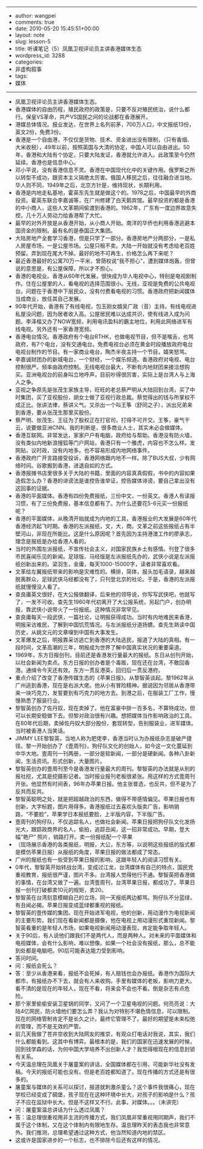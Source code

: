 - --
- author: wangpei
- comments: true
- date: 2010-05-20 15:45:51+00:00
- layout: note
- slug: lesson-5
- title: 听课笔记（5）凤凰卫视评论员主讲香港媒体生态
- wordpress_id: 3288
- categories:
- 非虚构叙事
- tags:
- 媒体
- --
- 凤凰卫视评论员主讲香港媒体生态。
- 香港媒体的自由历程，殖民政府的政策是，只要不反对殖民统治，说什么都行。保皇VS革命，共产VS国民之间的论战都在香港展开。
- 港媒总体情况。报业发达，在世界上名列前茅，700万人口，中文报纸13份，英文2份，免费3份。
- 香港是一个自由港，不仅仅是货物、技术、资金进出没有限制，（只有香烟、大米收税），49年以前，按照英国与大清的协定，中国人可以自由进出。50年，香港和大陆有个协定，只要大陆发证，香港就允许进入。此政策至今仍然延续。香港也是信息中心。
- 邓小平说，没有香港信息不灵。香港在中国现代化中的关键作用。俄罗斯之所以转型不成功，跟资本主义隔绝太厉害。俄国人移民之后，往往融合进当地。华人则不同，1949年之后，北京方针是，维持现状，长期利用。
- 香港是内地走私基地，霍英东先生就是做这个的。1978之后，中国最早的外商投资。霍英东联合李嘉诚等，在广州修建了白天鹅宾馆。最早投资的都是香港的中小商人，这些人文革期间偷渡到香港的。1962年，广东有一度边界故意失控，几十万人劳动力给香港帮了大忙。
- 最早的对外开放是从香港开始，从小商人开始。南洋的华侨也利用香港逃避本国资金的限制。最有名的是泰国正大集团。
- 大陆房地产全套学习香港，但是只学了一部分。香港房地产分两部分，一是私人房屋市场，一是公屋市场。公屋只租不卖。大陆一开始就没有考虑给老百姓预留。弄到现在尾大不掉。最好的地不可再生，价格怎么再下来呢？
- 最近香港最好的公寓70万一平米，曾荫权说“我不担心”，遭到媒体炮轰，但曾说的意思是，有公屋保障，所以才不担心。
- 香港的电视业。香港从60年代发展，很快成为华人电视中心，特别是电视剧制作。住在公屋里的人，看电视的选择范围很小。无线，亚视是免费的公共电视台。问题在于香港中下层民众，没有付费看电视的习惯。香港政府把新闻媒体当成商业，放任其自己发展。 
- 90年代开始，香港有了有线电视，包玉刚女婿吴广政（音）主持。有线电视进私屋没问题，因为居者收入高。公屋居民难以达成共识，使有线进入成为问题。李泽楷又办了NOW宽频，利用电讯盈科的霸主地位，利用此网络进军有线电视。另外还有一家香港宽频。 
- 香港电台情况。香港政府有个电台RTHK，也做电视节目，但不是喉舌，也骂政府，有7个电台，没有交通电台。免费电视台必须在黄金时段播放政府电台电视台制作的节目。有一家商业电台，陶杰半夜主持一个节目，嬉笑怒骂。
- 李嘉诚财团办的新城电台，一个财经，一个娱乐频道。香港政府对电视、电台控制很严。频率由政府控制。无线电视台最大，不断有内地财团来接洽想购买。亚洲电视台的前身叫立地呼声，目前吵得很厉害，实际上是台湾人与上海人之争。
- 亚视之争原先是张茂生家族主导，旺旺的老总蔡严明从大陆回到台湾，买了中时集团，买了亚视股份，胡女士做了亚视行政总裁。蔡觉得出的钱与所掌权不成正比。张讲法律，蔡讲义气。又杀出一个叫王筝（舒同之子），派出兄弟来到香港，要从张茂生那里买股份。
- 蔡严明、张茂生、王征为了股权正在打官司，打得不可开交。王筝，豪气干云，说要做亚洲CNN。我的判断是，很多商业人士，其实未必会做媒体。
- 香港互联网。非常发达，家家户户有电脑，政府给与帮助。香港没有防火墙，没有类似内地新浪搜狐等门户网站，香港只有一个雅虎，内容也不怎么样。发网贴，议时政，没有内地多。也不容易形成内地网络事件。
- 香港政府广开言路接受投诉，香港网络跟内地不一样。除了BUS大叔，少有网络时间。谷歌搬到香港，进退自如的方式。
- 香港报摊书店里很多关于大陆的书籍，里面的内容真真假假，书中的内容如果造假怎么办？香港的诽谤法是谁控告谁举证，控告媒体诽谤，要自己拿出没有这回事的证据。
- 香港的平面媒体。香港有四份免费报纸，三份中文，一份英文。香港人有读报习惯，有了三份免费报，基本信息都有了。为什么还要花5-6元买一份报纸呢？
- 香港的平面媒体，从晚清开始就成为内地的工具，香港报业的大发展是60年代香港经济起飞时期。香港的左派报纸，文，大，商。文革之前这些报纸占有半壁河山，非现在所能比。这是什么原因呢？首先因为主持港澳工作的廖承志，理念是报纸是办给香港人看的。
- 当时的外围左派报纸，不宣传社会主义，对国家民族乡土有感情。刊登了很多市民喜闻乐见的新闻。足球版、马经版是左派报纸先办的，武侠小说是左派报纸创新出来的。梁羽生，金庸，每天1000-15000字，读者非常喜欢看。
- 文革给左翼报纸带来的影响是灾难性的。横排，简体，报头加毛语录，越来越脱离群众，足球武侠马经都没有了，只刊登北京的社论。于是，香港的左派报纸就慢慢没人看了。
- 查良庸英文很好，在大公报做翻译，后来他的领导说，你写写武侠吧，他就写了，一发不可收。查先生1960年代初离开了大公报系统，另起门户，创办明报，靠武侠小说带火了一份报纸。这种情况非常罕见。
- 查良庸每天一段武侠，一篇社论，让明报获得成功。当时有内地难民来香港，明报采访难民，了解到中国饥荒情况。与左派报纸分道扬镳。查先生熟读中国历史，从姚文元的文章嗅到中国有大事发生。
- 文革爆发之后，明报靠采访逃亡到香港的大陆逃民，报道了大陆的真相。有一段时间，文革高潮的三年，明报成为世界了解中国真实状况的重要渠道。
- 1969年，东方日报创刊，目前还是香港发行量最大的报纸。东日从创刊开始，以社会新闻为卖点。东方日报的创办者是个毒贩，现在还在台湾，不敢回香港。通缉令今天还有效。东方一贯反港英，回归后一贯反港府。
- 重点介绍了改变了香港传媒生态的《苹果日报》。从黎智英谈起。黎1962年从广州逃到香港，现在是右派大佬。他从小有冒险精神。据说因为邻居从香港带来一块巧克力，发誓要到有巧克力的地方去。到港之后，在服装工厂工作，慢慢熟悉了服装行业。
- 黎智英创办了佐丹奴，现在卖掉了。他在富豪中排一百多名，不算特成功，但可以长期安稳做下去。但黎对政治很有兴趣。想把媒体当作影响政治的工具。在80年代后期，卖掉佐丹奴大部分股份，套现转型，告别服装业，进军媒体。当时被香港人当笑话。 
- JIMMY LEE黎智英，当地人称为肥佬李，香港当时认为办报纸杂志是破产捷径。黎一开始创办了《壹周刊》，狗仔队文化的创始人，如今这一文化蔓延到中华大地。壹周刊一刊两册，一部分是软新闻，一部分是硬新闻。各种八卦新闻，生活资讯。形式创新，大量图片。
- 黎智英创办的壹周刊至今是香港发行量最大的周刊。黎智英的办法就是从别的报社挖，尤其是挖摄影记者。当时报业报刊老板很紧张。用这样的方式壹周刊开张。他显然有时间表，96年办苹果日报。他主张普选，也反共，但不是为了反共而反共。
- 黎智英聪明之处，就是把超越政治的东西，做得不带感情偏见。苹果日报也有创新，大字标题，图片用得多。香港报纸过去喜欢头版卖广告，影响销路，“不要脸”，苹果学日本报纸要脸，上半版内容，下半版广告。 
- 壹周刊的狗仔队，不仅追踪名人，也做社会新闻。苹果日报把狗仔队文化发扬光大，跟踪政商界的名人，偷拍，追踪丑闻，这一招非常成功。早期，登大幅“艳尸” 照片，销路打开。卖一份报纸配一个苹果
- （现场展示香港的各类报纸，明报，大公，东方等，以说明这些报纸的版式都是模仿苹果日报）从报纸的角度，苹果日报的做法都成了常态。
- 广州的报纸也有一些受到苹果日报的影响，这跟年轻人的阅读习惯有关。
- 0年代，黎智英开始转战台湾，变成过江龙，台湾媒体有自己的特点，国民党重视教育，报纸很严谨，图片不多。台湾报人觉得他行不通。黎智英把香港做的事情，在台湾又做了一遍。台湾壹周刊，台湾苹果日报，都成功了。苹果日报一创刊打破都卖10元的规矩，卖20。
- 黎智英在台湾刻意模糊自己的立场，同一天报纸两边都骂。狗仔队不分蓝绿，有丑闻必揭。苹果日报变成蓝绿都重视的报纸。
- 黎智英的壹传媒的集团。现在开始进军电视，他的创新，用动漫作为电视新闻的主要形势。我们现在看新闻都是摄像，他在电视上用动漫形式重现新闻。黎智英看重的是年轻人市场，如果电视新闻用动漫表现，肯定能争取年轻人。
- 关于90后，有人说他们跟我们不是两代人，而是两种人。对未来的平面媒体和电视媒体，会有什么影响，难以想像。如果一个社会没有报纸，那么，总不能到处都是电脑吧。90后可能表达能力受到影响。
- 答问时间。
- 问：报纸会死么？
- 答：至少从香港来看，报纸不会死掉，有人赔钱也会办报纸。香港作为国际大都市，有报纸办不下去，就会有人来收购。手里有媒体的老板，影响力更大。看不清的是现在的年轻人，现在不看，将来会不会也不看。倒是杂志有点危险。
- 那个家里偷偷安装卫星锅的同学，又问了一个卫星电视的问题。何亮亮说：大陆4亿网民，防火墙他们要怎么弄？我认为对特别不堪色情信息，可以限制。现在的网络管制肯定不是长久之计。最终它管理不了。最好的期望是未来松弛的管理，而不是无效的严管。
- 前几天我做了苍井空收到大陆网友的推崇，有观众打电话对我说，其实，我们什么都能看到。这其中有博弈。最根本的是，我们的国家在迅速发展的时候，回到钱学森的话，为何中国大学培养不出创新人才？我觉得根现在的信息封锁有关系。
- 今天温总理在凤凰关于屠童案的讲话，全国媒体都在引用，可能新华社没有发稿。今天的报纸可能也没有。但是老百姓都知道了。现在传播的方式还是有很多的。 
- 屠童案与媒体的关系可以探讨，报道就刺激杀童么？这个事件我很痛心，现在学校已经变成了碉堡，孩子现在在这种环境中长大，对孩子的影响是什么？孩子不应在监狱中长大。但是不这样又不行。此事，对媒体。。。（未讲完） 
- 问：屠童案温总讲话为什么透过凤凰？
- 答：温总理很重视用非主流的传播方式，我们凤凰非常重视用同期声，我们不属于这个体制，又在这个体制内有限地生存。温总理昨天的表态我也非常意外。我们推测，总理希望通过这种方式，他当然知道内地的禁区。
- 这或许是国家进步的一个标志，也不排除今后还有这样的情况。 
